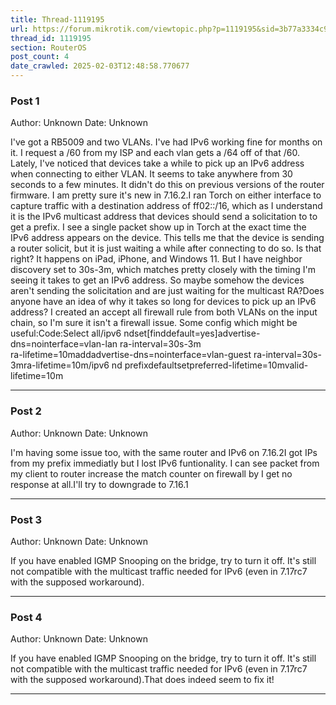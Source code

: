 ```yaml
---
title: Thread-1119195
url: https://forum.mikrotik.com/viewtopic.php?p=1119195&sid=3b77a3334c914448dbbc02bfdff4c3aa#p1119195
thread_id: 1119195
section: RouterOS
post_count: 4
date_crawled: 2025-02-03T12:48:58.770677
---
```


### Post 1
Author: Unknown
Date: Unknown

I've got a RB5009 and two VLANs. I've had IPv6 working fine for months on it. I request a /60 from my ISP and each vlan gets a /64 off of that /60. Lately, I've noticed that devices take a while to pick up an IPv6 address when connecting to either VLAN. It seems to take anywhere from 30 seconds to a few minutes. It didn't do this on previous versions of the router firmware. I am pretty sure it's new in 7.16.2.I ran Torch on either interface to capture traffic with a destination address of ff02::/16, which as I understand it is the IPv6 multicast address that devices should send a solicitation to to get a prefix. I see a single packet show up in Torch at the exact time the IPv6 address appears on the device. This tells me that the device is sending a router solicit, but it is just waiting a while after connecting to do so. Is that right? It happens on iPad, iPhone, and Windows 11. But I have neighbor discovery set to 30s-3m, which matches pretty closely with the timing I'm seeing it takes to get an IPv6 address. So maybe somehow the devices aren't sending the solicitation and are just waiting for the multicast RA?Does anyone have an idea of why it takes so long for devices to pick up an IPv6 address? I created an accept all firewall rule from both VLANs on the input chain, so I'm sure it isn't a firewall issue. Some config which might be useful:Code:Select all/ipv6 ndset[finddefault=yes]advertise-dns=nointerface=vlan-lan ra-interval=30s-3m\
    ra-lifetime=10maddadvertise-dns=nointerface=vlan-guest ra-interval=30s-3mra-lifetime=10m/ipv6 nd prefixdefaultsetpreferred-lifetime=10mvalid-lifetime=10m

---
### Post 2
Author: Unknown
Date: Unknown

I'm having some issue too, with the same router and IPv6 on 7.16.2I got IPs from my prefix immediatly but I lost IPv6 funtionality. I can see packet from my client to router increase the match counter on firewall by I get no response at all.I'll try to downgrade to 7.16.1

---
### Post 3
Author: Unknown
Date: Unknown

If you have enabled IGMP Snooping on the bridge, try to turn it off. It's still not compatible with the multicast traffic needed for IPv6 (even in 7.17rc7 with the supposed workaround).

---
### Post 4
Author: Unknown
Date: Unknown

If you have enabled IGMP Snooping on the bridge, try to turn it off. It's still not compatible with the multicast traffic needed for IPv6 (even in 7.17rc7 with the supposed workaround).That does indeed seem to fix it!

---
